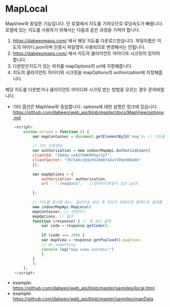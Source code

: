 # MapLocal

MapView와 동일한 기능입니다. 단 로컬에서 지도를 가져오므로 로딩속도가 빠릅니다.
로컬에 있는 지도를 사용하기 위해서는 다음과 같은 과정을 거쳐야 합니다. 
1. https://dabeeomaps.com/ 에서 해당 지도를 다운로드받습니다. 파일이름은 지도의 아이디.json이며 인증시 파일명이 사용되므로 변경해서는 안됩니다.  
2. https://dabeeomaps.com/ 에서 지도의 클라이언트 아이디와 시크릿이 있어야 합니다.  
3. 다운받은지도가 있는 위치를 mapOptions의 url에 지정해줍니다. 
4. 지도의 클라이언트 아이디와 시크릿을 mapOptions의 authorization에 지정해줍니다. 

해당 지도를 다운받거나 클라이언트 아이디와 시크릿 받는 방법을 모르는 경우 문의바랍니다.     

- 기타 옵션은 MapView와 동일합니다. options에 대한 설명은 링크에 있습니다.
  https://github.com/dabeeo/web_api/blob/master/docs/MapView/options.md

~~~javascript
    <script>
        window.onload = function () {
            var mapContainer = document.getElementById('map'); // 지도를 표시할 div
        
            // 지도 인증정보
            var authorization = new indoorMapApi.Authorization({
            clientId: "28AXw_veA2YbNKDP6poTpT",
            clientSecret: "70c540c169af62808f4da3709e988e06"
            });
        
            var mapOptions = {
                authorization: authorization,
                url : "./mapData",   //맵데이터화일이 있는 path

            };
        
            // 지도를 표시할 div, 옵션으로 생성 후 로딩이 완료되면 콜백으로 결과를 리턴합니다
            new indoorMapApi.MapLocal(
            mapContainer, // 컨테이너
            mapOptions, // 옵션
            function (response) { // 맵 로드 콜백
                var code = response.getCode();
        
                if (code === 200) {
                var mapView = response.getPayload().mapView;
                // do something
                console.log("map view success!")
                }
            }
            );
        };
    </script>
~~~

- example: https://github.com/dabeeo/web_api/blob/master/samples/local.html
- example: https://github.com/dabeeo/web_api/blob/master/samples/mapData